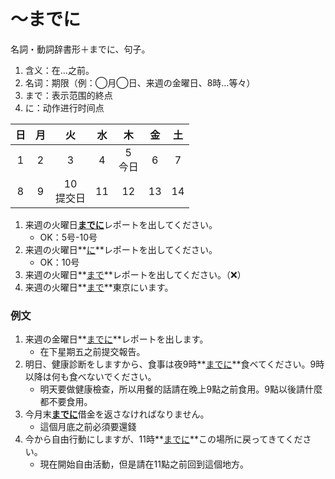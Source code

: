 ～までに
===

名詞・動詞辞書形＋までに、句子。

1. 含义：在…之前。
2. 名词：期限（例：◯月◯日、来週の金曜日、8時…等々）
3. まで：表示范围的終点
4. に：动作进行时间点

|  日  |  月  |      火       |  水  |     木     |  金  |  土  |
| :--: | :--: | :-----------: | :--: | :--------: | :--: | :--: |
|  1   |  2   |       3       |  4   | 5<br/>今日 |  6   |  7   |
|  8   |  9   | 10<br/>提交日 |  11  |     12     |  13  |  14  |

1. 来週の火曜日<u>**までに**</u>レポートを出してください。
    - OK：5号-10号
2. 来週の火曜日**<u>に</u>**レポートを出してください。
    - OK：10号
3. 来週の火曜日**<u>まで</u>**レポートを出してください。（❌）
4. 来週の火曜日**<u>まで</u>**東京にいます。

### 例文

1. 来週の金曜日**<u>までに</u>**レポートを出します。
    - 在下星期五之前提交報告。
2. 明日、健康診断をしますから、食事は夜9時**<u>までに</u>**食べてください。9時以降は何も食べないでください。
    - 明天要做健康檢查，所以用餐的話請在晚上9點之前食用。9點以後請什麼都不要食用。
3. 今月末<u>**までに**</u>借金を返さなければなりません。
    - 這個月底之前必須要還錢
4. 今から自由行動にしますが、11時**<u>までに</u>**この場所に戻ってきてください。
    - 現在開始自由活動，但是請在11點之前回到這個地方。